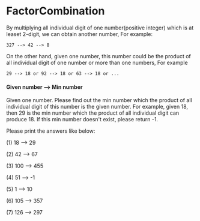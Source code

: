 FactorCombination
=============
By multiplying all individual digit of one number(positive integer) which is at leaset 2-digit, we can obtain another number, For example:
    
    327 --> 42 --> 8

On the other hand, given one number, this number could be the product of all individual digit of one number or more than one numbers, For example

    29 --> 18 or 92 --> 18 or 63 --> 18 or ...

#### Given number --> Min number

Given one number. Please find out the min number which the product of all individual digit of this number is the given number. For example, given 18, then 29 is the min number which the product of all individual digit can produce 18. If this min number doesn't exist, please return -1.

Please print the answers like below:

(1) 18 --> 29

(2) 42 --> 67

(3) 100 --> 455

(4) 51 --> -1

(5) 1 --> 10

(6) 105 --> 357

(7) 126 --> 297


